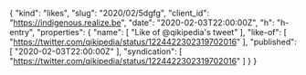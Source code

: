 {
  "kind": "likes",
  "slug": "2020/02/5dgfg",
  "client_id": "https://indigenous.realize.be",
  "date": "2020-02-03T22:00:00Z",
  "h": "h-entry",
  "properties": {
    "name": [
      "Like of @qikipedia's tweet"
    ],
    "like-of": [
      "https://twitter.com/qikipedia/status/1224422302319702016"
    ],
    "published": [
      "2020-02-03T22:00:00Z"
    ],
    "syndication": [
      "https://twitter.com/qikipedia/status/1224422302319702016"
    ]
  }
}
